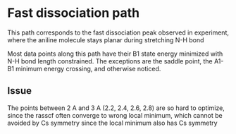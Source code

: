 # Fast dissociation path
This path corresponds to the fast dissociation peak observed in experiment, where the aniline molecule stays planar during stretching N-H bond

Most data points along this path have their B1 state energy minimized with N-H bond length constrained. The exceptions are the saddle point, the A1-B1 minimum energy crossing, and otherwise noticed.

## Issue
The points between 2 A and 3 A (2.2, 2.4, 2.6, 2.8) are so hard to optimize, since the rasscf often converge to wrong local minimum, which cannot be avoided by Cs symmetry since the local minimum also has Cs symmetry

